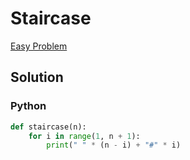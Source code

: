 # Staircase

[Easy Problem](https://www.hackerrank.com/challenges/staircase/problem?h_r=next-challenge&h_v=zen)

## Solution

### Python

```python
def staircase(n):
    for i in range(1, n + 1):
        print(" " * (n - i) + "#" * i)
```
